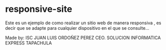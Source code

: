 # responsive-site
Este es un ejemplo de como realizar un sitio web de manera responsiva , es decir que se adapte para cualquier dispositivo en el que se consulte...

Made by: ISC JUAN LUIS ORDOÑEZ PEREZ
CEO. SOLUCION INFORMATICA EXPRESS TAPACHULA
